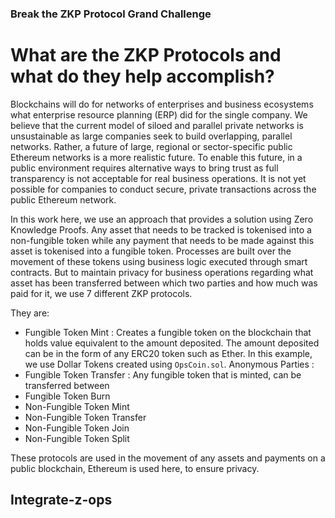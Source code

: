 ### Break the ZKP Protocol Grand Challenge

# What are the ZKP Protocols and what do they help accomplish?

Blockchains will do for networks of enterprises and business ecosystems what enterprise resource planning (ERP) did for the single company. We believe that the current model of siloed and parallel private networks is unsustainable as large companies seek to build overlapping, parallel networks. Rather, a future of large, regional or sector-specific public Ethereum networks is a more realistic future. To enable this future, in a public environment requires alternative ways to bring trust as full transparency is not acceptable for real business operations. It is not yet possible for companies to conduct secure, private transactions across the public Ethereum network.

In this work here, we use an approach that provides a solution using Zero Knowledge Proofs. Any asset that needs to be tracked is tokenised into a non-fungible token while any payment that needs to be made against this asset is tokenised into a fungible token. Processes are built over the movement of these tokens using business logic executed through smart contracts. But to maintain privacy for business operations regarding what asset has been transferred between which two parties and how much was paid for it, we use 7 different ZKP protocols.

They are:
* Fungible Token Mint : Creates a fungible token on the blockchain that holds value equivalent to the amount deposited. The amount deposited can be in the form of any ERC20 token such as Ether. In this example, we use Dollar Tokens created using `OpsCoin.sol`. Anonymous Parties :
* Fungible Token Transfer : Any fungible token that is minted, can be transferred between
* Fungible Token Burn
* Non-Fungible Token Mint
* Non-Fungible Token Transfer
* Non-Fungible Token Join
* Non-Fungible Token Split

These protocols are used in the movement of any assets and payments on a public blockchain, Ethereum is used here, to ensure privacy.

## Integrate-z-ops
